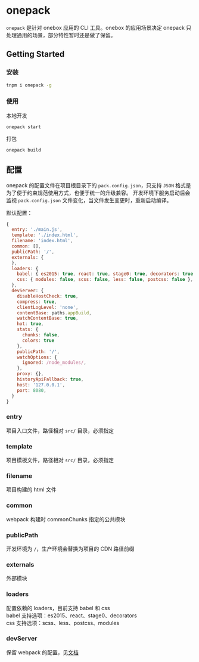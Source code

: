 # onepack

`onepack` 是针对 onebox 应用的 CLI 工具。onebox 的应用场景决定 onepack 只处理通用的场景，部分特性暂时还是做了保留。

## Getting Started

### 安装

```sh
tnpm i onepack -g
```

### 使用

本地开发
```
onepack start
```

打包
```
onepack build
```

## 配置

onepack 的配置文件在项目根目录下的 `pack.config.json`，只支持 `JSON` 格式是为了便于约束规范使用方式，也便于统一的升级兼容。
开发环境下服务启动后会监视 `pack.config.json` 文件变化，当文件发生变更时，重新启动编译。

默认配置：

```js
{
  entry: './main.js',
  template: './index.html',
  filename: 'index.html',
  common: [],
  publicPath: '/',
  externals: {
  },
  loaders: {
    babel: { es2015: true, react: true, stage0: true, decorators: true },
    css: { modules: false, scss: false, less: false, postcss: false },
  },
  devServer: {
    disableHostCheck: true,
    compress: true,
    clientLogLevel: 'none',
    contentBase: paths.appBuild,
    watchContentBase: true,
    hot: true,
    stats: {
      chunks: false,
      colors: true
    },
    publicPath: '/',
    watchOptions: {
      ignored: /node_modules/,
    },
    proxy: {},
    historyApiFallback: true,
    host: '127.0.0.1',
    port: 8080,
  }
}
```

### entry
项目入口文件，路径相对 `src/` 目录，必须指定

### template
项目模板文件，路径相对 `src/` 目录，必须指定

### filename
项目构建的 html 文件

### common
webpack 构建时 commonChunks 指定的公共模块

### publicPath
开发环境为 `/`，生产环境会替换为项目的 CDN 路径前缀

### externals
外部模块

### loaders
配置依赖的 loaders，目前支持 babel 和 css   
babel 支持选项：es2015、react、stage0、decorators   
css 支持选项：scss、less、postcss、modules   

### devServer

保留 webpack 的配置，见[文档](https://webpack.js.org/configuration/dev-server/#devserver)
